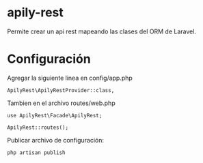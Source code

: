 # apily-rest
Permite crear un api rest mapeando las clases del ORM de Laravel.

# Configuración
Agregar la siguiente linea en config/app.php

`ApilyRest\ApilyRestProvider::class,`

Tambien en el archivo routes/web.php

`use ApilyRest\Facade\ApilyRest;`

`ApilyRest::routes();`

Publicar archivo de configuración:

`php artisan publish`